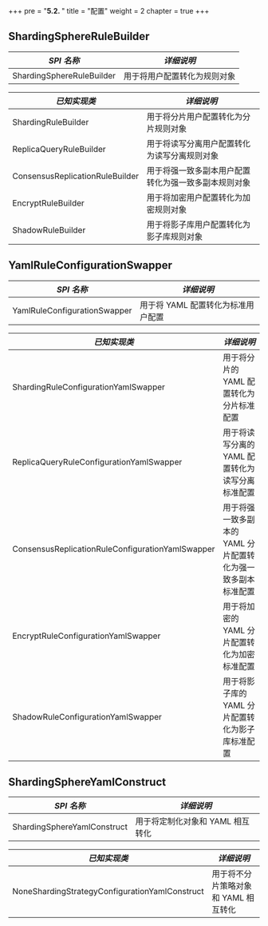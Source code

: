 +++
pre = "<b>5.2. </b>"
title = "配置"
weight = 2
chapter = true
+++

## ShardingSphereRuleBuilder

| *SPI 名称*                       | *详细说明*                                     |
| ------------------------------- | --------------------------------------------- |
| ShardingSphereRuleBuilder       | 用于将用户配置转化为规则对象                      |

| *已知实现类*                     | *详细说明*                                      |
| ------------------------------- | ---------------------------------------------- |
| ShardingRuleBuilder             | 用于将分片用户配置转化为分片规则对象               |
| ReplicaQueryRuleBuilder         | 用于将读写分离用户配置转化为读写分离规则对象        |
| ConsensusReplicationRuleBuilder | 用于将强一致多副本用户配置转化为强一致多副本规则对象 |
| EncryptRuleBuilder              | 用于将加密用户配置转化为加密规则对象               |
| ShadowRuleBuilder               | 用于将影子库用户配置转化为影子库规则对象           |

## YamlRuleConfigurationSwapper

| *SPI 名称*                                      | *详细说明*                                   |
| ----------------------------------------------- | ------------------------------------------ |
| YamlRuleConfigurationSwapper                    | 用于将 YAML 配置转化为标准用户配置             |

| *已知实现类*                                      | *详细说明*                                             |
| ------------------------------------------------ | ----------------------------------------------------- |
| ShardingRuleConfigurationYamlSwapper             | 用于将分片的 YAML 配置转化为分片标准配置                  |
| ReplicaQueryRuleConfigurationYamlSwapper         | 用于将读写分离的 YAML 配置转化为读写分离标准配置           |
| ConsensusReplicationRuleConfigurationYamlSwapper | 用于将强一致多副本的 YAML 分片配置转化为强一致多副本标准配置 |
| EncryptRuleConfigurationYamlSwapper              | 用于将加密的 YAML 分片配置转化为加密标准配置               |
| ShadowRuleConfigurationYamlSwapper               | 用于将影子库的 YAML 分片配置转化为影子库标准配置           |

## ShardingSphereYamlConstruct

| *SPI 名称*                                     | *详细说明*                        |
| ---------------------------------------------- | ------------------------------- |
| ShardingSphereYamlConstruct                    | 用于将定制化对象和 YAML 相互转化    |

| *已知实现类*                                    | *详细说明*                        |
| ---------------------------------------------- | -------------------------------- |
| NoneShardingStrategyConfigurationYamlConstruct | 用于将不分片策略对象和 YAML 相互转化 |
